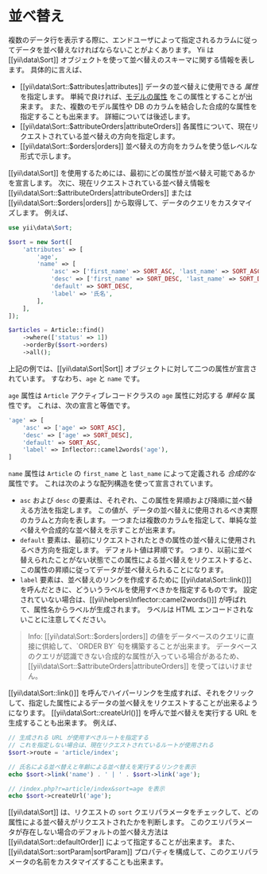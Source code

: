 並べ替え
========

複数のデータ行を表示する際に、エンドユーザによって指定されるカラムに従ってデータを並べ替えなければならないことがよくあります。
Yii は [[yii\data\Sort]] オブジェクトを使って並べ替えのスキーマに関する情報を表します。
具体的に言えば、

* [[yii\data\Sort::$attributes|attributes]] データの並べ替えに使用できる *属性* を指定します。
  単純で良ければ、[モデルの属性](structure-models.md#attributes) をこの属性とすることが出来ます。
  また、複数のモデル属性や DB のカラムを結合した合成的な属性を指定することも出来ます。
  詳細については後述します。
* [[yii\data\Sort::$attributeOrders|attributeOrders]] 各属性について、現在リクエストされている並べ替えの方向を指定します。
* [[yii\data\Sort::$orders|orders]] 並べ替えの方向をカラムを使う低レベルな形式で示します。

[[yii\data\Sort]] を使用するためには、最初にどの属性が並べ替え可能であるかを宣言します。
次に、現在リクエストされている並べ替え情報を [[yii\data\Sort::$attributeOrders|attributeOrders]] または [[yii\data\Sort::$orders|orders]] から取得して、データのクエリをカスタマイズします。
例えば、

```php
use yii\data\Sort;

$sort = new Sort([
    'attributes' => [
        'age',
        'name' => [
            'asc' => ['first_name' => SORT_ASC, 'last_name' => SORT_ASC],
            'desc' => ['first_name' => SORT_DESC, 'last_name' => SORT_DESC],
            'default' => SORT_DESC,
            'label' => '氏名',
        ],
    ],
]);

$articles = Article::find()
    ->where(['status' => 1])
    ->orderBy($sort->orders)
    ->all();
```

上記の例では、[[yii\data\Sort|Sort]] オブジェクトに対して二つの属性が宣言されています。
すなわち、`age` と `name` です。

`age` 属性は `Article` アクティブレコードクラスの `age` 属性に対応する *単純な* 属性です。
これは、次の宣言と等価です。

```php
'age' => [
    'asc' => ['age' => SORT_ASC],
    'desc' => ['age' => SORT_DESC],
    'default' => SORT_ASC,
    'label' => Inflector::camel2words('age'),
]
```

`name` 属性は `Article` の `first_name` と `last_name` によって定義される *合成的な* 属性です。
これは次のような配列構造を使って宣言されています。

- `asc` および `desc` の要素は、それぞれ、この属性を昇順および降順に並べ替える方法を指定します。
  この値が、データの並べ替えに使用されるべき実際のカラムと方向を表します。
  一つまたは複数のカラムを指定して、単純な並べ替えや合成的な並べ替えを示すことが出来ます。
- `default` 要素は、最初にリクエストされたときの属性の並べ替えに使用されるべき方向を指定します。
  デフォルト値は昇順です。
  つまり、以前に並べ替えられたことがない状態でこの属性による並べ替えをリクエストすると、この属性の昇順に従ってデータが並べ替えられることになります。
- `label` 要素は、並べ替えのリンクを作成するために [[yii\data\Sort::link()]] を呼んだときに、どういうラベルを使用すべきかを指定するものです。
  設定されていない場合は、[[yii\helpers\Inflector::camel2words()]] が呼ばれて、属性名からラベルが生成されます。
  ラベルは HTML エンコードされないことに注意してください。

> Info: [[yii\data\Sort::$orders|orders]] の値をデータベースのクエリに直接に供給して、`ORDER BY` 句を構築することが出来ます。
  データベースのクエリが認識できない合成的な属性が入っている場合があるため、[[yii\data\Sort::$attributeOrders|attributeOrders]] を使ってはいけません。

[[yii\data\Sort::link()]] を呼んでハイパーリンクを生成すれば、それをクリックして、指定した属性によるデータの並べ替えをリクエストすることが出来るようになります。
[[yii\data\Sort::createUrl()]] を呼んで並べ替えを実行する URL を生成することも出来ます。
例えば、

```php
// 生成される URL が使用すべきルートを指定する
// これを指定しない場合は、現在リクエストされているルートが使用される
$sort->route = 'article/index';

// 氏名による並べ替えと年齢による並べ替えを実行するリンクを表示
echo $sort->link('name') . ' | ' . $sort->link('age');

// /index.php?r=article/index&sort=age を表示
echo $sort->createUrl('age');
```

[[yii\data\Sort]] は、リクエストの `sort` クエリパラメータをチェックして、どの属性による並べ替えがリクエストされたかを判断します。
このクエリパラメータが存在しない場合のデフォルトの並べ替え方法は [[yii\data\Sort::defaultOrder]] によって指定することが出来ます。
また、[[yii\data\Sort::sortParam|sortParam]] プロパティを構成して、このクエリパラメータの名前をカスタマイズすることも出来ます。
